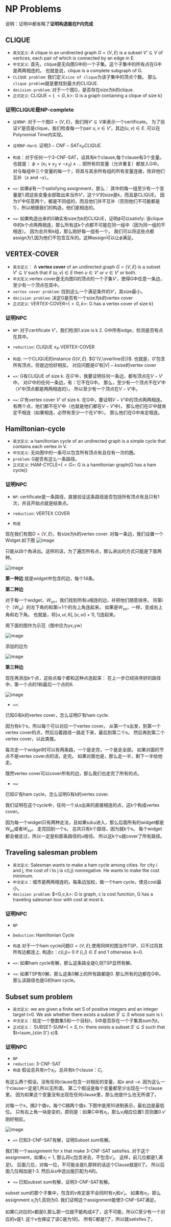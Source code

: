NP Problems
==============

说明：证明中都省略了**证明构造能在P内完成**

CLIQUE
--------------

* `英文定义`:
A clique in an undirected graph $G=(V,E)$ is a subset $V' \subseteq V$ of vertices,
each pair of which is connected by an edge in E.
* `中文定义`: 首先，clique是无向图G中的一个子集。这个子集中的所有点在G中是两两相连的。
也就是说，clique is a complete subgraph of G.
* `CLIQUE problem`: 我们定义`size of clique`为该子集中的顶点个数。
那么`clique problem`就是要找到最大的CLIQUE.
* `decision problem`: 对于一个图G，是否存在size为k的clique.
* `正式定义`: CLIQUE = { $<G,k>$: G is a graph containing a clique of size k}

### 证明CLIQUE是NP-complete

* `证明NP`: 对于一个图$G=(V,E)$，我们用$V' \subseteq V$来表示一个certificate。
为了验证$V'$是否是clique，我们检查每一个pair $u,v \in V'$，其边$(u,v) \in E$.
可以在Polynomial Time内实现。

* `证明NP-Hard`. 证明$3-CNF-SAT \le_P CLIQUE$.

* `构造`：对于任何一个3-CNF-SAT，设其有k个clause,每个clause有3个变量。也就是：
$\phi = (x_1 \vee x_2 \vee \neg x_3) \wedge \ldots$
把所有的变量（允许重复）都放入G中。
对与每组中三个变量的每一个，将其与其余所有组的所有变量连接，除非他们互补（$x$ and $\neg x$）。

* `=>`: 如果$\phi$有一个satisfying assignment，那么：
其中的每一组至少有一个变量是1.把这些变量全部取出来当作$V'$，这个$V'$的size是k，而且是CLIQUE。
因为$V'$中任意两个，都是不同组的，而且他们并不互补（否则他们不可能都是1），所以根据我们的构造，他们是相连的。

* `<=`: 如果构造出来的G确实有size为k的CLIQUE，证明$\phi$可以satisfy:
该clique中的k个点两两相连，那么所有这k个点都不可能在同一组中（因为同一组的不相连）。
因为总共有k组，那么刚好每一组有一个。
我们可以将这些点都assign为1,因为他们不包含互斥的。这种assign可以让$\phi$满足。


VERTEX-COVER
-------------------

* `英文定义`：
A **vertex cover** of an undirected graph $G=(V,E)$ is a subset $V' \subseteq V$
such that if $(u,v) \in E$ then $u \in V'$ or $v \in V'$ or both.
* `中文定义`:vertex cover是无向图G的顶点的一个子集$V'$，使得G中任意一条边，至少有一个顶点在其中。
* `vertex cover problem`: 找到这么一个满足条件的$V'$，其size最小。
* `decision problem`: 决定G是否有一个size为k的vertex cover
* `正式定义`:
VERTEX-COVER={$<G,k>$: G has a vertex cover of size k}

### 证明NPC

* `NP`:
对于certificate $V'$，我们检测1.size is k 2. G中所有edge，检测是否有点在其中。

* `reduction`: CLIQUE $\le_P$ VERTEX-COVER

* `构造`:
一个CLIQUE的instance $G(V,E)$. $G'(V,\overline{E})$.
也就是，$G'$包含所有顶点，但是边恰好相反。
对应问题是$G'$有$|V|-k$size的vertex cover


* `=>`:
G有CLIQUE of size k. 在$G'$中，我要证明任何一条边，都有顶点在$V-V'$中。
对$G'$中的任何一条边，有：它不在G中。
那么，至少有一个顶点不在$V'$中（$V'$中顶点都是两两相连的）。
所以至少有一个顶点在$V-V'$中。

* `<=`:
$G'$有vertex cover $V'$ of size k. 在G中，要证明$V-V'$中的顶点两两相连。
有两个点，他们都不在$V'$中（也就是他们都在$V-V'$中)，
那么他们在$G'$中就肯定不相连（如果相连，必然有至少一个在$V'$中）。
那么他们在G中肯定相连。


Hamiltonian-cycle
-------------------

* `英文定义`: a hamiltonian cycle of an undirected graph
is a simple cycle that contains each vertex in V.
* `中文定义`: 无向图中的一条可以包含所有顶点有且仅有一次的圈。
* `problem`: G是否有这么一条路径。
* `正式定义`: HAM-CYCLE={$<G>$: G is a hamiltonian graph(G has a ham cycle)}

### 证明NPC

* `NP`: certificate是一条路径，直接验证这条路径是否包括所有顶点有且只有1次，并且开始点就是结束点。
* `reduction`: VERTEX COVER

* `构造`

现在我们有图$G=(V,E)$，有size为k的vertex cover. 对每一条边，我们设置一个Widget.如下图
![image](https://farm9.staticflickr.com/8568/15887792145_c83e588b4c_m.jpg)

只能从四个角进出。这样的话，为了遍历所有点，那么进出的方式只能是下面两种。

![image](https://farm9.staticflickr.com/8609/15700237978_576f557c45_n.jpg)

**第一种边** 就是widget中包含的边，每个14条。

**第二种边**

对于每一个widget，$W_{uv}$，我们找到所有u相连的边，并把他们随意排序。
将第i个（$W_{ui}$）的左下角的和第i+1个的左上角连起来。
如果是$W_{vu}$，一样，变成右上角和右下角。
也就是，将$[u,ui,6],[u,u(i+1),1]$连起来。

用下面的图作为示范（图中应为yx,yw）

![image](https://farm8.staticflickr.com/7473/15700565650_af08a88700_m.jpg)

添加的边为

![image](https://farm8.staticflickr.com/7510/15701847019_4f4e8bffe0_n.jpg)

**第三种边**

现在再添加k个点，这些点每个都和这种点连起来：
在上一步已经排序好的路径中，第一个点的1和最后一个点的6.

![image](https://farm8.staticflickr.com/7583/15265699974_503cb70323_n.jpg)

* `=>`:

已知G有k的vertex cover，怎么证明$G'$有ham cycle.

因为有k个s，所以每个可以对应一个vertex cover。
从第一个s出发，到第一个vertex cover的点，然后沿着路径一路走下来，最后到第二个s。
然后再到第二个vertex cover，以此类推。

每次走一个widget时可以有两条路，一个是走完，一个是走全部。
如果对面的节点不是vertex cover点的话，走完。
如果对面也是，那么走一半，剩下一半给他走。

既然vertex cover可以cover所有的边，那么我们也走完了所有的点。

* `<=`:

已知$G'$有ham cycle，怎么证明G有k的vertex cover.

我们证明在这个cycle中，任何一个从s出来的直接相连的点，这k个构成vertex cover。

因为每一个widget只有两种走法，且如果s从u进入，那么后面所有的widget都是$W_{ux}$或者$W_{xu}$。
走完回到一个s。
总共只有k个路径，因为就k个s。
每个widget都会被走过，所以一定是和那条路径的u相邻。
所以这k个u就cover了所有路径。

Traveling salesman problem
----------------------------

* `英文定义`: Salesman wants to make a ham cycle among cities.
for city i and j, the cost of i to j is c(i,j) nonnegative.
He wants to make the cost minimum.
* `中文定义`：城市是两两相连的。每条边加权，做一个ham cycle，使总cost最小。
* `decision problem`:
$<G,c,k>: G is graph, c is cost function,
G has a traveling salesman tour with cost at most k.

### 证明NPC

* `NP`
* `Deduction`: Hamiltonian Cycle
* `构造`
对于一个ham cycle问题$G=(V,E)$,使用同样的图当作TSP，只不过将其所有边都连上.
构造c：c(i,j)= 0 if $(i,j) \in E$ and 1 otherwise.
k=0.

* `=>`:
如果ham cycle有解，那么这条路全是0,则TSP显然有解。

* `<=`:
如果TSP有0解，那么这条0解上的所有路都是0.
那么所有的边都在G中。那么该路径也是G的ham cycle。

Subset sum problem
----------------------

* `英文定义`: we are given a finite set S of positive integers and an integer target t>0.
We ask whether there exists a subset $S' \subseteq S$ whose sum is t.
* `中文定义`：给定一个整数集S和一个目标t，S中是否存在一个子集其sum为t。
* `正式定义`：
SUBSET-SUM={$<S,t>$: there exists a subset $S' \subseteq S$ such that $t=\sum_{s\in S'} s}$.

### 证明NPC

* `NP`
* `reduction`: 3-CNF-SAT
* `构造`
假设总共有n个$x_i$，总共有k个clause：$C_i$.

有这么两个假设。没有任何clause包含一对相反的变量，如$x$ and $\neg x$.
因为这么一个clause一定是1,所以无所谓。
第二个假设是每个变量都至少出现在一个clause里。
因为如果这个变量没有出现在任何clause里，那么他是什么也无所谓了。

对每一个x，搞2个值v。每个C搞两个值s.
下图中是用10进制表示，最右边是最低位。
只有右上角一块是变的，原则是：如果C中有$x_i$，那么$v_i$相应位置1.否则置0.$v'$刚好相反。

![image](https://farm8.staticflickr.com/7541/15886319881_0bc44428a3_n.jpg)


* `=>`
已知3-CNF-SAT有解，证明Subset sum有解。

我们有一个assignment for x that make 3-CNF-SAT satisfies.
对于这个assignment，如果$x_i=1$, 那么将$v_i$包含进去，不包含$v'_i$。
这样，前几位都是1,满足t。
后面几位，对每一位，不可能全是0,那样的话这个Clause就是0了。
所以后面几位相加是1-3.
然后从s中选出能匹配为4的。

* `<=`
已知subset sum有解，证明3-CNF-SAT有解。

subset sum的那个子集中，包含的v肯定是不会同时有$v_i$和$v'_i$。
如果有$v_i$，那么assignment $x_i$为1,否则为0.
我们证明这个assignment能使3-CNF-SAT满足。

如果$C_i$对应的v都是0,那么那一位就不能构成4了，这不可能，所以C至少有一个对应的v是1.
这个v也保证了该C是为1的。
所有C都是1了，所以就satisfies了。
